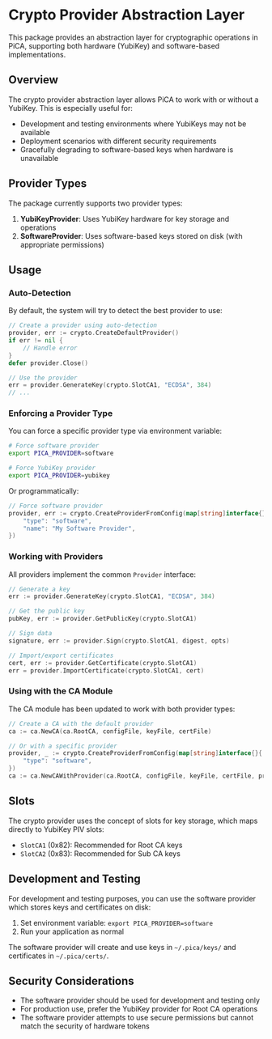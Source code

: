 # Crypto Provider Abstraction Layer

This package provides an abstraction layer for cryptographic operations in PiCA, supporting both hardware (YubiKey) and software-based implementations.

## Overview

The crypto provider abstraction layer allows PiCA to work with or without a YubiKey. This is especially useful for:

- Development and testing environments where YubiKeys may not be available
- Deployment scenarios with different security requirements
- Gracefully degrading to software-based keys when hardware is unavailable

## Provider Types

The package currently supports two provider types:

1. **YubiKeyProvider**: Uses YubiKey hardware for key storage and operations
2. **SoftwareProvider**: Uses software-based keys stored on disk (with appropriate permissions)

## Usage

### Auto-Detection

By default, the system will try to detect the best provider to use:

```go
// Create a provider using auto-detection
provider, err := crypto.CreateDefaultProvider()
if err != nil {
    // Handle error
}
defer provider.Close()

// Use the provider
err = provider.GenerateKey(crypto.SlotCA1, "ECDSA", 384)
// ...
```

### Enforcing a Provider Type

You can force a specific provider type via environment variable:

```bash
# Force software provider
export PICA_PROVIDER=software

# Force YubiKey provider
export PICA_PROVIDER=yubikey
```

Or programmatically:

```go
// Force software provider
provider, err := crypto.CreateProviderFromConfig(map[string]interface{}{
    "type": "software",
    "name": "My Software Provider",
})
```

### Working with Providers

All providers implement the common `Provider` interface:

```go
// Generate a key
err := provider.GenerateKey(crypto.SlotCA1, "ECDSA", 384)

// Get the public key
pubKey, err := provider.GetPublicKey(crypto.SlotCA1)

// Sign data
signature, err := provider.Sign(crypto.SlotCA1, digest, opts)

// Import/export certificates
cert, err := provider.GetCertificate(crypto.SlotCA1)
err = provider.ImportCertificate(crypto.SlotCA1, cert)
```

### Using with the CA Module

The CA module has been updated to work with both provider types:

```go
// Create a CA with the default provider
ca := ca.NewCA(ca.RootCA, configFile, keyFile, certFile)

// Or with a specific provider
provider, _ := crypto.CreateProviderFromConfig(map[string]interface{}{
    "type": "software",
})
ca := ca.NewCAWithProvider(ca.RootCA, configFile, keyFile, certFile, provider, crypto.SlotCA1)
```

## Slots

The crypto provider uses the concept of slots for key storage, which maps directly to YubiKey PIV slots:

- `SlotCA1` (0x82): Recommended for Root CA keys
- `SlotCA2` (0x83): Recommended for Sub CA keys

## Development and Testing

For development and testing purposes, you can use the software provider which stores keys and certificates on disk:

1. Set environment variable: `export PICA_PROVIDER=software`
2. Run your application as normal

The software provider will create and use keys in `~/.pica/keys/` and certificates in `~/.pica/certs/`.

## Security Considerations

- The software provider should be used for development and testing only
- For production use, prefer the YubiKey provider for Root CA operations
- The software provider attempts to use secure permissions but cannot match the security of hardware tokens
